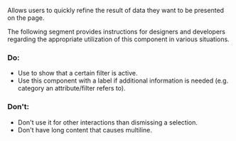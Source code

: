 <ComponentHeading name="Tag Dismissible"></ComponentHeading>

Allows users to quickly refine the result of data they want to be presented on the page.

The following segment provides instructions for designers and developers regarding the appropriate utilization of this
component in various situations.

### Do:

- Use to show that a certain filter is active.
- Use this component with a label if additional information is needed (e.g. category an attribute/filter refers to).

### Don't:

- Don't use it for other interactions than dismissing a selection.
- Don't have long content that causes multiline.
